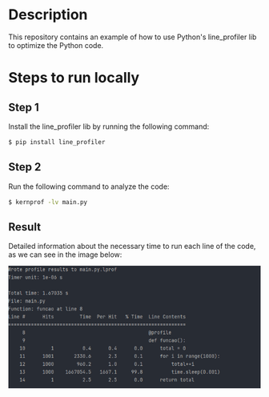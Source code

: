 # Description

This repository contains an example of how to use Python's line_profiler lib to optimize the Python code.

# Steps to run locally

## Step 1

Install the line_profiler lib by running the following command:

```bash
$ pip install line_profiler
```

## Step 2
 
Run the following command to analyze the code:

```bash
$ kernprof -lv main.py
```

## Result
 
Detailed information about the necessary time to run each line of the code, as we can see in the image below:

![Profile Result](./assets/profile_result.png)